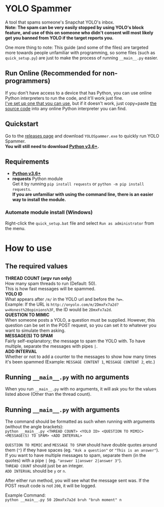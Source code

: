 # YOLO Spammer
A tool that spams someone's Snapchat YOLO's inbox.  
**Note: The spam can be very easily stopped by using YOLO's block feature, and use of this on someone who didn't consent will most likely get you banned from YOLO if the target reports you.**

One more thing to note: This guide (and some of the files) are targeted more towards people unfamiliar with programming, so some files (such as `quick_setup.py`) are just to make the process of running `__main__.py` easier.

## Run Online (Recommended for non-programmers)
If you don't have access to a device that has Python, you can use online Python interpreters to run the code, and it'll work just fine.  
[I've set up one that you can use](https://repl.it/@MysteryBlokHed/YOLO-Spammer), but if it doesn't work, just copy+paste [the source code](https://raw.githubusercontent.com/MysteryBlokHed/yolo-spammer/master/__main__.py) into any online Python interpreter you can find.

## Quickstart
Go to the [releases page](https://github.com/MysteryBlokHed/yolo-spammer/releases) and download `YOLOSpammer.exe` to quickly run YOLO Spammer.  
**You will still need to download [Python v3.6+](https://www.python.org/downloads/).**

## Requirements
- [**Python v3.6+**](https://www.python.org/downloads/)
- **requests** Python module  
  Get it by running `pip install requests` or `python -m pip install requests`.  
  **If you are unfamiliar with using the command line, there is an easier way to install the module.**

### Automate module install (Windows)
Right-click the `quick_setup.bat` file and select `Run as administrator` from the menu.  

# How to use
## The required values
**THREAD COUNT (argv run only)**  
How many spam threads to run (Default: 50).  
This is how fast messages will be spammed.  
**YOLO ID**  
What appears after `/m/` in the YOLO url and before the `?w=`.  
Example: If the URL is `http://onyolo.com/m/2DmxFx7a2d?w=Honest%20opinions%3F`, the ID would be `2DmxFx7a2d`.  
**QUESTION TO MIMIC**  
When someone posts a YOLO, a question must be supplied. However, this question can be set in the POST request, so you can set it to whatever you want to simulate them asking.  
**MESSAGE(S) TO SPAM**  
Fairly self-explanatory; the message to spam the YOLO with. To have multiple, separate the messages with pipes `|`.  
**ADD INTERVAL**  
Whether or not to add a counter to the messages to show how many times it's been spammed (Example: `MESSAGE CONTENT 1`, `MESSAGE CONTENT 2`, etc.)

## Running `__main__.py` with no arguments
When you run `__main__.py` with no arguments, it will ask you for the values listed above (Other than the thread count).

## Running `__main__.py` with arguments
The command should be formatted as such when running with arguments (without the angle brackets):  
`python __main__.py <THREAD COUNT> <YOLO ID> <QUESTION TO MIMIC> <MESSAGE(S) TO SPAM> <ADD INTERVAL>`

`QUESTION TO MIMIC` and `MESSAGE TO SPAM` should have double quotes around them (`"`) if they have spaces (eg. `"Ask a question"` or `"This is an answer"`). If you want to have multiple messages to spam, separate them (in the quotes) with a pipe `|` (eg. `"answer 1|answer 2|answer 3"`).  
`THREAD COUNT` should just be an integer.  
`ADD INTERVAL` should be `y` or `n`.

After either run method, you will see what the message sent was. If the POST result code is not `200`, it will be logged.

Example Command:  
`python __main__.py 50 2DmxFx7a2d bruh "bruh moment" n`
